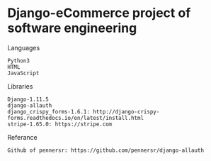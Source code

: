 # Django-eCommerce project of software engineering

Languages
    
    Python3
    HTML
    JavaScript
    
Libraries
    
    Django-1.11.5
    django-allauth
    django_crispy_forms-1.6.1: http://django-crispy-forms.readthedocs.io/en/latest/install.html
    stripe-1.65.0: https://stripe.com
    
Referance

    Github of pennersr: https://github.com/pennersr/django-allauth
